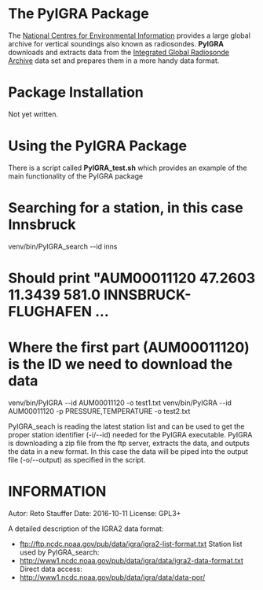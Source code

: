 

The PyIGRA Package
==================

The [National Centres for Environmental Information](https://www.ncdc.noaa.gov/data-access/weather-balloon/integrated-global-radiosonde-archive)
provides a large global archive for vertical soundings also known as radiosondes.
__PyIGRA__ downloads and extracts data from the
[Integrated Global Radiosonde Archive](https://www.ncdc.noaa.gov/data-access/weather-balloon/integrated-global-radiosonde-archive)
data set and prepares them in a more handy data format.


Package Installation
====================

Not yet written.


Using the PyIGRA Package
========================

There is a script called **PyIGRA_test.sh** which provides an
example of the main functionality of the PyIGRA package

   # Searching for a station, in this case Innsbruck
   venv/bin/PyIGRA_search --id inns
   
   # Should print "AUM00011120  47.2603   11.3439  581.0    INNSBRUCK-FLUGHAFEN ...
   # Where the first part (AUM00011120) is the ID we need to download the data
   venv/bin/PyIGRA --id AUM00011120 -o test1.txt
   venv/bin/PyIGRA --id AUM00011120 -p PRESSURE,TEMPERATURE -o test2.txt

PyIGRA_seach is reading the latest station list and can be used to get the
proper station identifier (-i/--id) needed for the PyIGRA executable.
PyIGRA is downloading a zip file from the ftp server, extracts the data,
and outputs the data in a new format. In this case the data will be
piped into the output file (-o/--output) as specified in the script.


INFORMATION
=======================
Autor:    Reto Stauffer
Date:     2016-10-11
License:  GPL3+

A detailed description of the IGRA2 data format:
- ftp://ftp.ncdc.noaa.gov/pub/data/igra/igra2-list-format.txt
Station list used by PyIGRA_search:
- http://www1.ncdc.noaa.gov/pub/data/igra/data/igra2-data-format.txt
Direct data access:
- http://www1.ncdc.noaa.gov/pub/data/igra/data/data-por/
